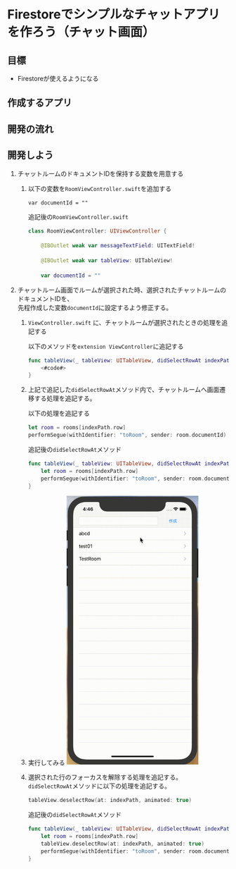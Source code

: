 # Firestoreでシンプルなチャットアプリを作ろう（チャット画面）

## 目標
- Firestoreが使えるようになる

## 作成するアプリ

## 開発の流れ

## 開発しよう
1. チャットルームのドキュメントIDを保持する変数を用意する

	1. 以下の変数を`RoomViewController.swift`を追加する

		```
		var documentId = ""
		```

		追記後の`RoomViewController.swift`

		```swift
		class RoomViewController: UIViewController {
		
			@IBOutlet weak var messageTextField: UITextField!
			
			@IBOutlet weak var tableView: UITableView!
			
			var documentId = ""
		```

2. チャットルーム画面でルームが選択された時、選択されたチャットルームのドキュメントIDを、  
先程作成した変数`documentId`に設定するよう修正する。

	1. `ViewController.swift` に、チャットルームが選択されたときの処理を追記する

		以下のメソッドを`extension ViewController`に追記する

		```swift
		func tableView(_ tableView: UITableView, didSelectRowAt indexPath: IndexPath) {
			<#code#>
		}
		```

	2. 上記で追記した`didSelectRowAt`メソッド内で、チャットルームへ画面遷移する処理を追記する。

		以下の処理を追記する

		```swift
		let room = rooms[indexPath.row]
		performSegue(withIdentifier: "toRoom", sender: room.documentId)
		```

		追記後の`didSelectRowAt`メソッド

		```swift
		func tableView(_ tableView: UITableView, didSelectRowAt indexPath: IndexPath) {
			let room = rooms[indexPath.row]
			performSegue(withIdentifier: "toRoom", sender: room.documentId)
		}
		```

	3. 実行してみる
		<img src="./img/SimpleChatApp23.gif" width="300px;">

	4. 選択された行のフォーカスを解除する処理を追記する。  
	`didSelectRowAt`メソッドに以下の処理を追記する。

		```swift
		tableView.deselectRow(at: indexPath, animated: true)
		```

		追記後の`didSelectRowAt`メソッド

		```swift
		func tableView(_ tableView: UITableView, didSelectRowAt indexPath: IndexPath) {
			let room = rooms[indexPath.row]
			tableView.deselectRow(at: indexPath, animated: true)
			performSegue(withIdentifier: "toRoom", sender: room.documentId)
		}
		```